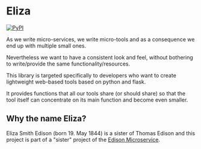 # Eliza
[![PyPI](https://img.shields.io/pypi/v/Eliza.svg?maxAge=2592000)]()

As we write micro-services, we write micro-tools and as a consequence we end up with multiple small ones.

Nevertheless we want to have a consistent look and feel, without bothering to write/provide the same functionality/resources.

This library is targeted specifically to developers who want to create lightweight web-based tools based on python and flask.

It provides functions that all our tools share (or should share) so that the tool itself can concentrate on its main function and become even smaller.

## Why the name Eliza?
Eliza Smith Edison (born 19. May 1844) is a sister of Thomas Edison and this project is part of a "sister" project of the [Edison Microservice](https://github.com/otto-de/edison-microservice).
